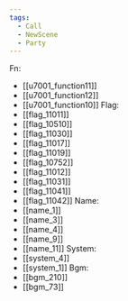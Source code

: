 ```yaml
---
tags:
  - Call
  - NewScene
  - Party
---
```

Fn:
- [[u7001_function11]]
- [[u7001_function12]]
- [[u7001_function10]]
Flag:
- [[flag_11011]]
- [[flag_10510]]
- [[flag_11030]]
- [[flag_11017]]
- [[flag_11019]]
- [[flag_10752]]
- [[flag_11012]]
- [[flag_11031]]
- [[flag_11041]]
- [[flag_11042]]
Name:
- [[name_1]]
- [[name_3]]
- [[name_4]]
- [[name_9]]
- [[name_11]]
System:
- [[system_4]]
- [[system_1]]
Bgm:
- [[bgm_210]]
- [[bgm_73]]
